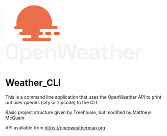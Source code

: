 ![OpenWeather Logo](./img/openweather.png)

# Weather_CLI

This is a command line application that uses the OpenWeather API to print out user queries (city or zipcode) to the CLI. 

Basic project structure given by Treehouse, but modified by Matthew McQuain

API available from https://openweathermap.org
